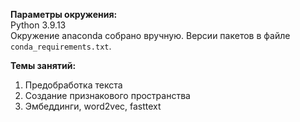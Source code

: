 __Параметры окружения:__<br>
Python 3.9.13<br>
Окружение anaconda собрано вручную. Версии пакетов в файле `conda_requirements.txt`.


__Темы занятий:__
1. Предобработка текста
2. Создание признакового пространства
3. Эмбеддинги, word2vec, fasttext
